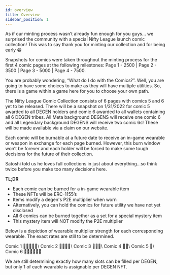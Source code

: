 ```yaml
---
id: overview
title: Overview
sidebar_position: 1
---
```


As if our minting process wasn’t already fun enough for you guys... we surprised the community with a special Nifty League launch comic collection! This was to say thank you for minting our collection and for being early 😁

Snapshots for comics were taken throughout the minting process for the first 4 comic pages at the following milestones: Page 1 - 2500 | Page 2 - 3500 | Page 3 - 5000 | Page 4 - 7500.

You are probably wondering, “What do I do with the Comics?”. Well, you are going to have some choices to make as they will have multiple utilities. So, there is a game within a game here for you to choose your own path.

The Nifty League Comic Collection consists of 6 pages with comics 5 and 6 yet to be released. There will be a snapshot on 1/31/2022 for comic 5 awarded to all DEGEN holders and comic 6 awarded to all wallets containing all 6 DEGEN tribes. All Meta background DEGENS will receive one comic 6 and all Legendary background DEGENS will receive two comic 6s! These will be made available via a claim on our website.

Each comic will be burnable at a future date to receive an in-game wearable or weapon in exchange for each page burned. However, this burn window won’t be forever and each holder will be forced to make some tough decisions for the future of their collection.

Satoshi told us he loves full collections in just about everything…so think twice before you make too many decisions here.

**TL;DR**

- Each comic can be burned for a in-game wearable item
- These NFTs will be ERC-1155’s
- Items modify a degen's P2E multiplier when worn
- Alternatively, you can hold the comics for future utility we have not yet disclosed
- All 6 comics can be burned together as a set for a special mystery item
- This mystery item will NOT modify the P2E multiplier

Below is a depiction of wearable multiplier strength for each corresponding wearable. The exact rates are still to be determined.

Comic 1 💪💪💪💪💪\ Comic 2 💪💪💪💪\ Comic 3 💪💪💪\ Comic 4 💪💪\ Comic 5 💪\ Comic 6 💪💪💪💪💪💪


We are still determining exactly how many slots can be filled per DEGEN, but only 1 of each wearable is assignable per DEGEN NFT. 
